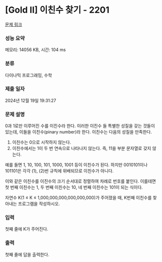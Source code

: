 # [Gold II] 이친수 찾기 - 2201 

[문제 링크](https://www.acmicpc.net/problem/2201) 

### 성능 요약

메모리: 14056 KB, 시간: 104 ms

### 분류

다이나믹 프로그래밍, 수학

### 제출 일자

2024년 12월 19일 19:31:27

### 문제 설명

<p>0과 1로만 이루어진 수를 이진수라 한다. 이러한 이진수 들 특별한 성질을 갖는 것들이 있는데, 이들을 이친수(pinary number)라 한다. 이친수는 다음의 성질을 만족한다.</p>

<ol>
	<li>이친수는 0으로 시작하지 않는다.</li>
	<li>이친수에서는 1이 두 번 연속으로 나타나지 않는다. 즉, 11을 부분 문자열로 갖지 않는다.</li>
</ol>

<p>예를 들면 1, 10, 100, 101, 1000, 1001 등이 이친수가 된다. 하지만 0010101이나 101101은 각각 (1), (2)번 규칙에 위배되므로 이친수가 아니다.</p>

<p>이와 같은 이친수를 이진수의 크기 순서대로 정렬하여 차례로 번호를 붙인다. 이를테면 첫 번째 이친수는 1, 두 번째 이친수는 10, 네 번째 이친수는 101이 되는 식이다.</p>

<p>자연수 K(1 ≤ K ≤ 1,000,000,000,000,000,000)가 주어졌을 때, K번째 이친수를 찾아내는 프로그램을 작성하시오.</p>

### 입력 

 <p>첫째 줄에 K가 주어진다.</p>

### 출력 

 <p>첫째 줄에 답을 출력한다.</p>

